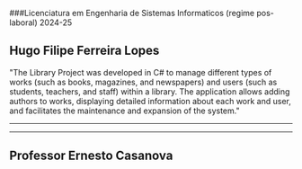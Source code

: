 ###Licenciatura em Engenharia de Sistemas Informaticos (regime pos-laboral) 2024-25



								 
   																
## Hugo Filipe Ferreira Lopes     				
 																	




 "The Library Project was developed in C# to manage different types of works (such as books, magazines, and newspapers) and users (such as students, teachers, and staff) within a library. The application allows adding authors to works, displaying detailed information about each work and user, and facilitates the maintenance and expansion of the system."



														
				
---------------------------------------------------------

***********************************************************
Professor Ernesto Casanova					
---------------------------------------------------------
